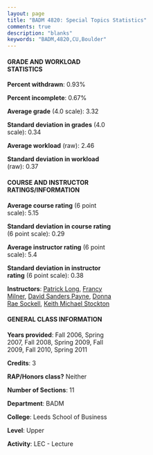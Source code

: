```yaml
---
layout: page
title: "BADM 4820: Special Topics Statistics"
comments: true
description: "blanks"
keywords: "BADM,4820,CU,Boulder"
---
```

<head>
<script src="https://ajax.googleapis.com/ajax/libs/jquery/2.1.3/jquery.min.js"></script>
<script src="https://dl.dropboxusercontent.com/s/pc42nxpaw1ea4o9/highcharts.js?dl=0"></script>
<!-- <script src="../assets/js/highcharts.js"></script> -->
<style type="text/css">@font-face {
	font-family: "Bebas Neue";
	src: url(https://www.filehosting.org/file/details/544349/BebasNeue Regular.otf) format("opentype");
	}
	h1.Bebas { 
		font-family: "Bebas Neue", Verdana, Tahoma;
	}
</style>
</head>
<body>
	<div id="container" style="float: right; width: 45%; height: 88%; margin-left: 2.5%; margin-right: 2.5%;"></div>
	<script language="JavaScript">
		$(document).ready(function() {
		var chart = {type: 'column'};
		var title = {text: 'Grade Distribution'};
		var xAxis = {categories: ['A','B','C','D','F'],crosshair: true};
		var yAxis = {min: 0,title: {text: 'Percentage'}};
		var tooltip = {headerFormat: '<center><b><span style="font-size:20px">{point.key}</span></b></center>',
		               pointFormat: '<td style="padding:0"><b>{point.y:.1f}%</b></td>',
		               footerFormat: '</table>',shared: true,useHTML: true};
		var plotOptions = {column: {pointPadding: 0.0,borderWidth: 0}};  
		var credits = {enabled: false};var series= [{name: 'Percent',data: [45.15,46.67,6.9,0.81,0.47,]}];
		var json = {};
		json.chart = chart;
		json.title = title;
		json.tooltip = tooltip;
		json.xAxis = xAxis;
		json.yAxis = yAxis;  
		json.series = series;
		json.plotOptions = plotOptions;  
		json.credits = credits;
		$('#container').highcharts(json);
	});
	</script>
</body>
			   
#### GRADE AND WORKLOAD STATISTICS

**Percent withdrawn**: 0.93%

**Percent incomplete**: 0.67%

**Average grade** (4.0 scale): 3.32

**Standard deviation in grades** (4.0 scale): 0.34

**Average workload** (raw): 2.46

**Standard deviation in workload** (raw): 0.37

#### COURSE AND INSTRUCTOR RATINGS/INFORMATION

**Average course rating** (6 point scale): 5.15

**Standard deviation in course rating** (6 point scale): 0.29

**Average instructor rating** (6 point scale): 5.4

**Standard deviation in instructor rating** (6 point scale): 0.38

**Instructors**: <a href='../../instructors/Patrick_Long'>Patrick Long</a>, <a href='../../instructors/Francy_Milner'>Francy Milner</a>, <a href='../../instructors/David_Sanders_Payne'>David Sanders Payne</a>, <a href='../../instructors/Donna_Rae_Sockell'>Donna Rae Sockell</a>, <a href='../../instructors/Keith_Michael_Stockton'>Keith Michael Stockton</a>

#### GENERAL CLASS INFORMATION

**Years provided**: Fall 2006, Spring 2007, Fall 2008, Spring 2009, Fall 2009, Fall 2010, Spring 2011

**Credits**: 3

**RAP/Honors class?** Neither

**Number of Sections**: 11

**Department**: BADM

**College**: Leeds School of Business

**Level**: Upper

**Activity**: LEC - Lecture
